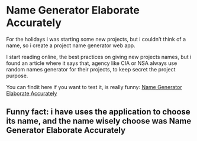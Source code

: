 # Name Generator Elaborate Accurately

For the holidays i was starting some new projects, but i couldn’t think of a name, so i create a project name generator web app.

I start reading online, the best practices on giving new projects names, 
but i found an article where it says that, agency like CIA or NSA always use random names generator for their projects, 
to keep secret the project purpose.

You can findit here if you want to test it, is really funny:
[Name Generator Elaborate Accurately](https://www.elegantweb.it/index.php/project/project-name-generator/)

## Funny fact: i have uses the application to choose its name, and the name wisely choose was Name Generator Elaborate Accurately